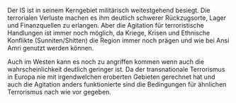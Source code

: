 Der IS ist in seinem Kerngebiet militärisch weitestgehend besiegt. Die terrorialen Verluste machen es ihm deutlich schwerer Rückzugsorte, Lager und Finanzquellen zu erlangen. Aber die Agitation für terroristische Handlungen ist immer noch möglich, da Kriege, Krisen und Ethnische Konflikte (Sunniten/Shitten) die Region immer noch prägen und wie bei Ansi Amri genutzt werden können.

Auch im Westen kann es noch zu angriffen kommen wenn auch die wahrscheinlichkeit deutlich geringer ist. Da der transnationale Terrorismus in Europa nie mit irgendwelchen eroberten Gebieten gerechnet hat und auch die Agitation anders funktionierte sind die Bedingungen für ähnlichen Terrorismus nach wie vor gegeben.

